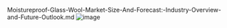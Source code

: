 Moistureproof-Glass-Wool-Market-Size-And-Forecast:-Industry-Overview-and-Future-Outlook.md
![image](https://github.com/user-attachments/assets/791755dc-3de3-4e14-b001-3cb73ff4886c)
